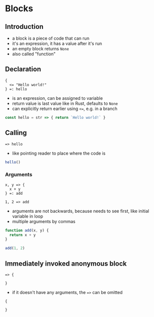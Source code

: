 # Blocks



## Introduction

- a block is a piece of code that can run
- it's an expression, it has a value after it's run
- an empty block returns `None`
- also called "function"



## Declaration

```
{
  <= "Hello world!"
} =: hello
```

- is an expression, can be assigned to variable
- return value is last value like in Rust, defaults to `None`
- can explicitly return earlier using `<=`, e.g. in a branch

```js
const hello = str => { return `Hello world!` }
```

## Calling

```
=> hello
```

- like pointing reader to place where the code is

```js
hello()
```

### Arguments

```
x, y => {
  x + y
} =: add

1, 2 => add
```

- arguments are not backwards, because needs to see first, like initial variable in loop
- multiple arguments by commas

```js
function add(x, y) {
  return x + y
}

add(1, 2)
```

## Immediately invoked anonymous block

```
=> {
  
}
```

- if it doesn't have any arguments, the `=>` can be omitted

```
{

}
```